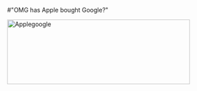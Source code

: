 #"OMG has Apple bought Google?"


 <div class='p_embed p_image_embed'>
<img alt="Applegoogle" height="150" src="http://getfile5.posterous.com/getfile/files.posterous.com/conoroneill/0TZJDdOXFZamNuTA9YFIsEZIs9NIkIeqaqOfRAwGHCy9pZarjsSMSIWNXxrZ/applegoogle.jpg" width="424" />
</div>

 
